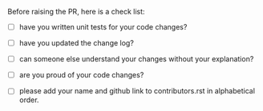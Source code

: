 Before raising the PR, here is a check list:

- [ ] have you written unit tests for your code changes?
- [ ] have you updated the change log?
- [ ] can someone else understand your changes without your explanation?
- [ ] are you proud of your code changes?
- [ ] please add your name and github link to contributors.rst in alphabetical order.

